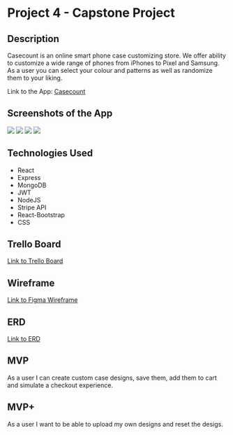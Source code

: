 # Project 4 - Capstone Project

## Description

Casecount is an online smart phone case customizing store. We offer ability to customize a wide range of phones from iPhones to Pixel and Samsung. As a user you can select your colour and patterns as well as randomize them to your liking.

Link to the App: [Casecount](https://casecount.herokuapp.com/)

## Screenshots of the App

<img src="https://live.staticflickr.com/65535/52313559236_b5d49699aa_c.jpg">
<img src="https://live.staticflickr.com/65535/52314001670_5f48f2eca4_c.jpg">
<img src="https://live.staticflickr.com/65535/52312762862_105dd9e2dc_c.jpg">
<img src="https://live.staticflickr.com/65535/52312762857_4519e361e8_c.jpg">

## Technologies Used

* React
* Express
* MongoDB
* JWT
* NodeJS
* Stripe API
* React-Bootstrap
* CSS

## Trello Board

[Link to Trello Board](https://trello.com/b/sgnCU6oh/case-count-project-4)

## Wireframe

[Link to Figma Wireframe](https://www.figma.com/proto/dgJasFdja07d3SGf21ZsXS/E-Commerce-Scribblings?node-id=1010%3A50&scaling=min-zoom&page-id=486%3A57&starting-point-node-id=1010%3A50&show-proto-sidebar=1)

## ERD

[Link to ERD]()

## MVP

As a user I can create custom case designs, save them, add them to cart and simulate a checkout experience.

## MVP+

As a user I want to be able to upload my own designs and reset the desigs.
